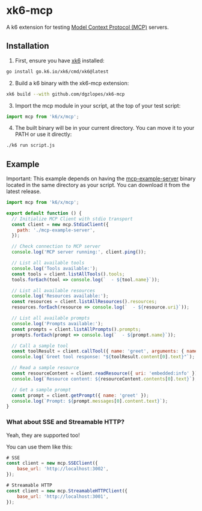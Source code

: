 # xk6-mcp

A k6 extension for testing [Model Context Protocol (MCP)](https://modelcontextprotocol.io/introduction) servers.

## Installation

1. First, ensure you have [xk6](https://github.com/grafana/xk6) installed:
```bash
go install go.k6.io/xk6/cmd/xk6@latest
```

2. Build a k6 binary with the xk6-mcp extension:
```bash
xk6 build --with github.com/dgzlopes/xk6-mcp
```

3. Import the mcp module in your script, at the top of your test script:
```javascript
import mcp from 'k6/x/mcp';
```

4. The built binary will be in your current directory. You can move it to your PATH or use it directly:
```bash
./k6 run script.js
```

## Example

Important: This example depends on having the [mcp-example-server](https://github.com/dgzlopes/mcp-example-server) binary located in the same directory as your script. You can download it from the latest release.

```javascript
import mcp from 'k6/x/mcp';

export default function () {
  // Initialize MCP Client with stdio transport
  const client = new mcp.StdioClient({
    path: './mcp-example-server',
  });

  // Check connection to MCP server
  console.log('MCP server running:', client.ping());

  // List all available tools
  console.log('Tools available:');
  const tools = client.listAllTools().tools;
  tools.forEach(tool => console.log(`  - ${tool.name}`));

  // List all available resources
  console.log('Resources available:');
  const resources = client.listAllResources().resources;
  resources.forEach(resource => console.log(`  - ${resource.uri}`));

  // List all available prompts
  console.log('Prompts available:');
  const prompts = client.listAllPrompts().prompts;
  prompts.forEach(prompt => console.log(`  - ${prompt.name}`));

  // Call a sample tool
  const toolResult = client.callTool({ name: 'greet', arguments: { name: 'Grafana k6' } });
  console.log(`Greet tool response: "${toolResult.content[0].text}"`);

  // Read a sample resource
  const resourceContent = client.readResource({ uri: 'embedded:info' });
  console.log(`Resource content: ${resourceContent.contents[0].text}`);

  // Get a sample prompt
  const prompt = client.getPrompt({ name: 'greet' });
  console.log(`Prompt: ${prompt.messages[0].content.text}`);
}
```

### What about SSE and Streamable HTTP?

Yeah, they are supported too! 

You can use them like this:

```javascript
# SSE
const client = new mcp.SSEClient({
    base_url: 'http://localhost:3002',
});

# Streamable HTTP
const client = new mcp.StreamableHTTPClient({
    base_url: 'http://localhost:3001',
});
```